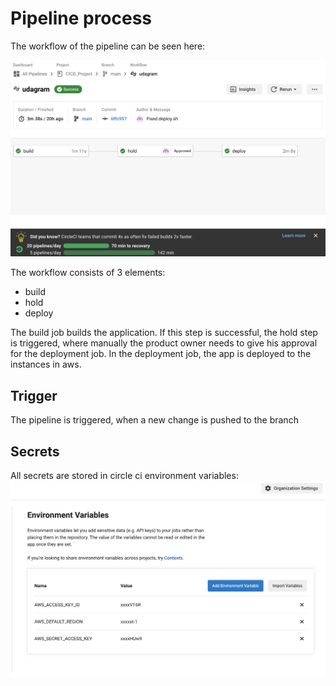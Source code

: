 # Pipeline process

The workflow of the pipeline can be seen here:

![pipeline workflow](../screenshots/CICD/Pipeline_Workflow.png)

The workflow consists of 3 elements:

-   build
-   hold
-   deploy

The build job builds the application. If this step is successful, the hold step is triggered, where manually the product owner needs to give his approval for the deployment job.
In the deployment job, the app is deployed to the instances in aws.

## Trigger

The pipeline is triggered, when a new change is pushed to the branch

## Secrets

All secrets are stored in circle ci environment variables:
![environment varaibles](../screenshots/CICD/CICD%20Environment%20Variables.png)
